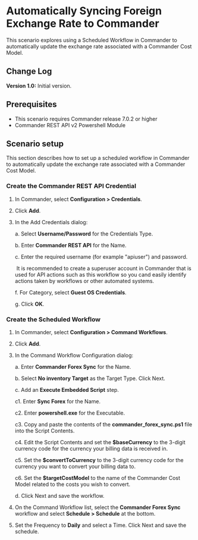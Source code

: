 # Automatically Syncing Foreign Exchange Rate to Commander

This scenario explores using a Scheduled Workflow in Commander to automatically update the exchange rate associated with a Commander Cost Model.

## Change Log

**Version 1.0:** Initial version.

## Prerequisites

* This scenario requires Commander release 7.0.2 or higher
* Commander REST API v2 Powershell Module

## Scenario setup

This section describes how to set up a scheduled workflow in Commander to automatically update the exchange rate associated with a Commander Cost Model.

### Create the Commander REST API Credential
1. In Commander, select **Configuration > Credentials**.
2. Click **Add**.
3. In the Add Credentials dialog:

   a. Select **Username/Password** for the Credentials Type.
   
   b. Enter **Commander REST API** for the Name.
   
   c. Enter the required username (for example "apiuser") and password.
   
   ​    It is recommended to create a superuser account in Commander that is used for API actions such as this workflow so you cand easily identify actions taken by workflows or other automated systems.
   
   f. For Category, select **Guest OS Credentials**.
   
   g. Click **OK**.

### Create the Scheduled Workflow
1. In Commander, select **Configuration > Command Workflows**.
2. Click **Add**.
3. In the Command Workflow Configuration dialog:

   a. Enter **Commander Forex Sync** for the Name.
  
   b. Select **No inventory Target** as the Target Type. Click Next.
  
   c. Add an **Execute Embedded Script** step.
  
      c1. Enter **Sync Forex** for the Name.
   
      c2. Enter **powershell.exe** for the Executable.
   
      c3. Copy and paste the contents of the **commander_forex_sync.ps1** file into the Script Contents.
   
      c4. Edit the Script Contents and set the **$baseCurrency** to the 3-digit currency code for the currency your billing data is received in. 
   
      c5. Set the **$convertToCurrency** to the 3-digit currency code for the currency you want to convert your billing data to.
   
      c6. Set the **$targetCostModel** to the name of the Commander Cost Model related to the costs you wish to convert.
   
   d. Click Next and save the workflow.
  
 4. On the Command Workflow list, select the **Commander Forex Sync** workflow and select **Schedule > Schedule** at the bottom.
 5. Set the Frequency to **Daily** and select a Time. Click Next and save the schedule.
